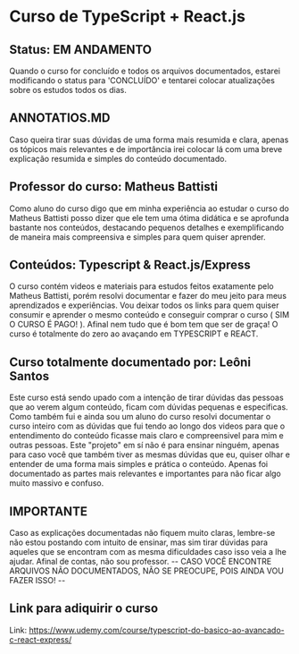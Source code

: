 # Curso de TypeScript + React.js

## Status: EM ANDAMENTO
  Quando o curso for concluído e todos os arquivos documentados, estarei
modificando o status para 'CONCLUÍDO' e tentarei colocar atualizações sobre
os estudos todos os dias.

## ANNOTATIOS.MD
  Caso queira tirar suas dúvidas de uma forma mais resumida e clara,
apenas os tópicos mais relevantes e de importância irei colocar lá com uma
breve explicação resumida e simples do conteúdo documentado.

## Professor do curso: Matheus Battisti
  Como aluno do curso digo que em minha experiência ao estudar o curso do Matheus
Battisti posso dizer que ele tem uma ótima didática e se aprofunda bastante nos conteúdos,
destacando pequenos detalhes e exemplificando de maneira mais compreensiva e
simples para quem quiser aprender.

## Conteúdos: Typescript & React.js/Express
  O curso contém videos e materiais para estudos feitos exatamente pelo
Matheus Battisti, porém resolvi documentar e fazer do meu jeito para meus
aprendizados e experiências. Vou deixar todos os links para quem quiser
consumir e aprender o mesmo conteúdo e conseguir comprar o curso ( SIM O CURSO É PAGO! ).
 Afinal nem tudo que é bom tem que ser de graça!
O curso é totalmente do zero ao avaçando em TYPESCRIPT e REACT.

## Curso totalmente documentado por: Leôni Santos

  Este curso está sendo upado com a intenção de tirar dúvidas
das pessoas que ao verem algum conteúdo, ficam com dúvidas pequenas
e especificas. Como também fui e ainda sou um aluno do curso resolvi
documentar o curso inteiro com as dúvidas que fui tendo ao longo dos videos
para que o entendimento do conteúdo ficasse mais claro e compreensivel para 
mim e outras pessoas.
  Este "projeto" em sí não é para ensinar ninguém, apenas para caso você que
também tiver as mesmas dúvidas que eu, quiser olhar e entender de uma forma
mais simples e prática o conteúdo.
  Apenas foi documentado as partes mais relevantes e importantes para não ficar
algo muito massivo e confuso.

## IMPORTANTE 

  Caso as explicações documentadas não fiquem muito claras, lembre-se
não estou postando com intuito de ensinar, mas sim tirar dúvidas para aqueles
que se encontram com as mesma dificuldades caso isso veia a lhe ajudar. Afinal 
de contas, não sou professor. 
  -- CASO VOCÊ ENCONTRE ARQUIVOS NÃO DOCUMENTADOS, NÃO SE PREOCUPE, POIS AINDA
VOU FAZER ISSO! --
## Link para adiquirir o curso

Link: https://www.udemy.com/course/typescript-do-basico-ao-avancado-c-react-express/